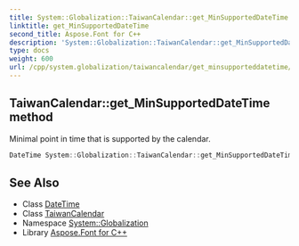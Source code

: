 ```yaml
---
title: System::Globalization::TaiwanCalendar::get_MinSupportedDateTime method
linktitle: get_MinSupportedDateTime
second_title: Aspose.Font for C++
description: 'System::Globalization::TaiwanCalendar::get_MinSupportedDateTime method. Minimal point in time that is supported by the calendar in C++.'
type: docs
weight: 600
url: /cpp/system.globalization/taiwancalendar/get_minsupporteddatetime/
---
```

## TaiwanCalendar::get_MinSupportedDateTime method


Minimal point in time that is supported by the calendar.

```cpp
DateTime System::Globalization::TaiwanCalendar::get_MinSupportedDateTime() const override
```

## See Also

* Class [DateTime](../../../system/datetime/)
* Class [TaiwanCalendar](../)
* Namespace [System::Globalization](../../)
* Library [Aspose.Font for C++](../../../)
